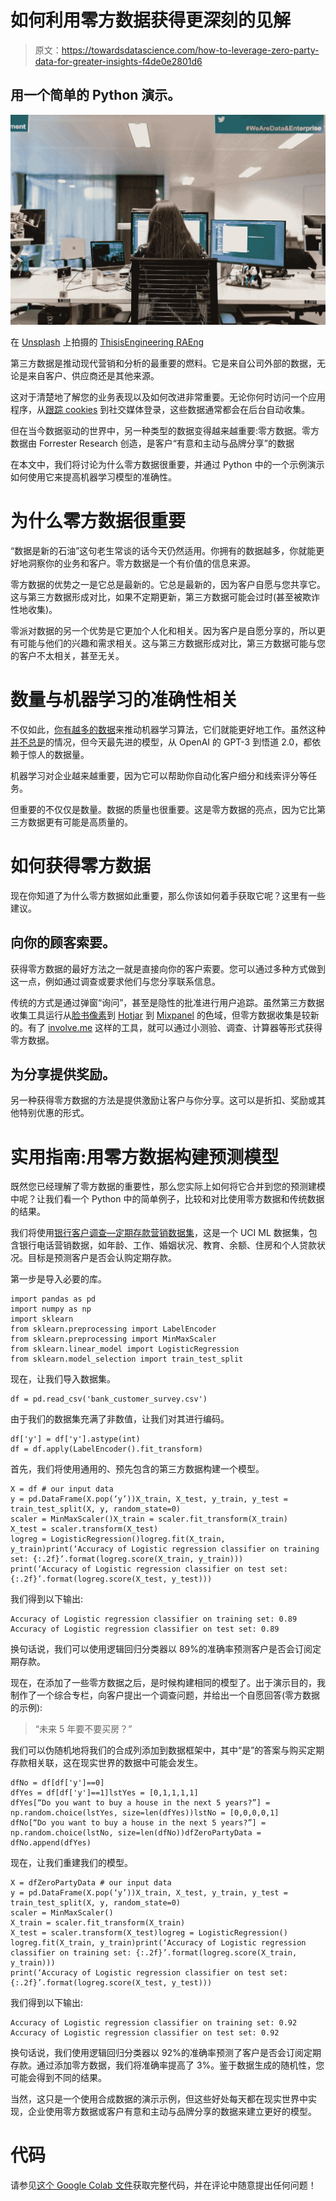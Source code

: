 # 如何利用零方数据获得更深刻的见解

> 原文：<https://towardsdatascience.com/how-to-leverage-zero-party-data-for-greater-insights-f4de0e2801d6>

## 用一个简单的 Python 演示。

![](img/306e60027cd1db6b2c700c569ad63898.png)

在 [Unsplash](https://unsplash.com/s/photos/data?utm_source=unsplash&utm_medium=referral&utm_content=creditCopyText) 上拍摄的 [ThisisEngineering RAEng](https://unsplash.com/@thisisengineering?utm_source=unsplash&utm_medium=referral&utm_content=creditCopyText)

第三方数据是推动现代营销和分析的最重要的燃料。它是来自公司外部的数据，无论是来自客户、供应商还是其他来源。

这对于清楚地了解您的业务表现以及如何改进非常重要。无论你何时访问一个应用程序，从[跟踪 cookies](/hundreds-of-companies-are-having-a-party-with-my-cookie-data-and-i-wasnt-invited-e7f70837b27) 到社交媒体登录，这些数据通常都会在后台自动收集。

但在当今数据驱动的世界中，另一种类型的数据变得越来越重要:零方数据。零方数据由 Forrester Research 创造，是客户“有意和主动与品牌分享”的数据

在本文中，我们将讨论为什么零方数据很重要，并通过 Python 中的一个示例演示如何使用它来提高机器学习模型的准确性。

# 为什么零方数据很重要

“数据是新的石油”这句老生常谈的话今天仍然适用。你拥有的数据越多，你就能更好地洞察你的业务和客户。零方数据是一个有价值的信息来源。

零方数据的优势之一是它总是最新的。它总是最新的，因为客户自愿与您共享它。这与第三方数据形成对比，如果不定期更新，第三方数据可能会过时(甚至被欺诈性地收集)。

零派对数据的另一个优势是它更加个人化和相关。因为客户是自愿分享的，所以更有可能与他们的兴趣和需求相关。这与第三方数据形成对比，第三方数据可能与您的客户不太相关，甚至无关。

# 数量与机器学习的准确性相关

不仅如此，[你有越多的数据](/6-ways-to-improve-your-ml-model-accuracy-ec5c9599c436)来推动机器学习算法，它们就能更好地工作。虽然这种[并不总是](/why-more-data-is-not-always-better-de96723d1499)的情况，但今天最先进的模型，从 OpenAI 的 GPT-3 到悟道 2.0，都依赖于惊人的数据量。

机器学习对企业越来越重要，因为它可以帮助你自动化客户细分和线索评分等任务。

但重要的不仅仅是数量。数据的质量也很重要。这是零方数据的亮点，因为它比第三方数据更有可能是高质量的。

# 如何获得零方数据

现在你知道了为什么零方数据如此重要，那么你该如何着手获取它呢？这里有一些建议。

## **向你的顾客索要。**

获得零方数据的最好方法之一就是直接向你的客户索要。您可以通过多种方式做到这一点，例如通过调查或要求他们与您分享联系信息。

传统的方式是通过弹窗“询问”，甚至是隐性的批准进行用户追踪。虽然第三方数据收集工具运行从[脸书像素](https://www.facebook.com/business/learn/facebook-ads-pixel)到 [Hotjar](https://www.hotjar.com/) 到 [Mixpanel](https://mixpanel.com/) 的色域，但零方数据收集是较新的。有了 [involve.me](https://www.involve.me/) 这样的工具，就可以通过小测验、调查、计算器等形式获得零方数据。

## **为分享提供奖励。**

另一种获得零方数据的方法是提供激励让客户与你分享。这可以是折扣、奖励或其他特别优惠的形式。

# 实用指南:用零方数据构建预测模型

既然您已经理解了零方数据的重要性，那么您实际上如何将它合并到您的预测建模中呢？让我们看一个 Python 中的简单例子，比较和对比使用零方数据和传统数据的结果。

我们将使用[银行客户调查—定期存款营销数据集](https://www.kaggle.com/sharanmk/bank-marketing-term-deposit)，这是一个 UCI ML 数据集，包含银行电话营销数据，如年龄、工作、婚姻状况、教育、余额、住房和个人贷款状况。目标是预测客户是否会认购定期存款。

第一步是导入必要的库。

```
import pandas as pd
import numpy as np
import sklearn
from sklearn.preprocessing import LabelEncoder
from sklearn.preprocessing import MinMaxScaler
from sklearn.linear_model import LogisticRegression
from sklearn.model_selection import train_test_split
```

现在，让我们导入数据集。

```
df = pd.read_csv('bank_customer_survey.csv')
```

由于我们的数据集充满了非数值，让我们对其进行编码。

```
df['y'] = df['y'].astype(int)
df = df.apply(LabelEncoder().fit_transform)
```

首先，我们将使用通用的、预先包含的第三方数据构建一个模型。

```
X = df # our input data
y = pd.DataFrame(X.pop(‘y’))X_train, X_test, y_train, y_test = train_test_split(X, y, random_state=0)
scaler = MinMaxScaler()X_train = scaler.fit_transform(X_train)
X_test = scaler.transform(X_test)
logreg = LogisticRegression()logreg.fit(X_train, y_train)print(‘Accuracy of Logistic regression classifier on training set: {:.2f}’.format(logreg.score(X_train, y_train)))
print(‘Accuracy of Logistic regression classifier on test set: {:.2f}’.format(logreg.score(X_test, y_test)))
```

我们得到以下输出:

```
Accuracy of Logistic regression classifier on training set: 0.89
Accuracy of Logistic regression classifier on test set: 0.89
```

换句话说，我们可以使用逻辑回归分类器以 89%的准确率预测客户是否会订阅定期存款。

现在，在添加了一些零方数据之后，是时候构建相同的模型了。出于演示目的，我制作了一个综合专栏，向客户提出一个调查问题，并给出一个自愿回答(零方数据的示例):

> “未来 5 年要不要买房？”

我们可以伪随机地将我们的合成列添加到数据框架中，其中“是”的答案与购买定期存款相关联，这在现实世界的数据中可能会发生。

```
dfNo = df[df['y']==0]
dfYes = df[df['y']==1]lstYes = [0,1,1,1,1]
dfYes[“Do you want to buy a house in the next 5 years?”] = np.random.choice(lstYes, size=len(dfYes))lstNo = [0,0,0,0,1]
dfNo[“Do you want to buy a house in the next 5 years?”] = np.random.choice(lstNo, size=len(dfNo))dfZeroPartyData = dfNo.append(dfYes)
```

现在，让我们重建我们的模型。

```
X = dfZeroPartyData # our input data
y = pd.DataFrame(X.pop(‘y’))X_train, X_test, y_train, y_test = train_test_split(X, y, random_state=0)
scaler = MinMaxScaler()
X_train = scaler.fit_transform(X_train)
X_test = scaler.transform(X_test)logreg = LogisticRegression()
logreg.fit(X_train, y_train)print(‘Accuracy of Logistic regression classifier on training set: {:.2f}’.format(logreg.score(X_train, y_train)))
print(‘Accuracy of Logistic regression classifier on test set: {:.2f}’.format(logreg.score(X_test, y_test)))
```

我们得到以下输出:

```
Accuracy of Logistic regression classifier on training set: 0.92
Accuracy of Logistic regression classifier on test set: 0.92
```

换句话说，我们使用逻辑回归分类器以 92%的准确率预测了客户是否会订阅定期存款。通过添加零方数据，我们将准确率提高了 3%。鉴于数据生成的随机性，您可能会得到不同的结果。

当然，这只是一个使用合成数据的演示示例，但这些好处每天都在现实世界中实现，企业使用零方数据或客户有意和主动与品牌分享的数据来建立更好的模型。

# 代码

请参见[这个 Google Colab 文件](https://colab.research.google.com/drive/1z4xU6HnOu5LB6GI9JY75UiHRMIiu1Xmm?usp=sharing)获取完整代码，并在评论中随意提出任何问题！